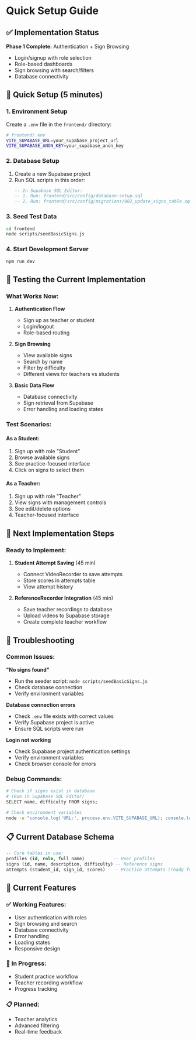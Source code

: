 # Quick Setup Guide

## ✅ Implementation Status

**Phase 1 Complete:** Authentication + Sign Browsing
- Login/signup with role selection
- Role-based dashboards
- Sign browsing with search/filters
- Database connectivity

## 🚀 Quick Setup (5 minutes)

### 1. Environment Setup
Create a `.env` file in the `frontend/` directory:
```bash
# frontend/.env
VITE_SUPABASE_URL=your_supabase_project_url
VITE_SUPABASE_ANON_KEY=your_supabase_anon_key
```

### 2. Database Setup
1. Create a new Supabase project
2. Run SQL scripts in this order:
   ```sql
   -- In Supabase SQL Editor:
   -- 1. Run: frontend/src/config/database-setup.sql
   -- 2. Run: frontend/src/config/migrations/002_update_signs_table.sql
   ```

### 3. Seed Test Data
```bash
cd frontend
node scripts/seedBasicSigns.js
```

### 4. Start Development Server
```bash
npm run dev
```

## 🧪 Testing the Current Implementation

### What Works Now:
1. **Authentication Flow**
   - Sign up as teacher or student
   - Login/logout
   - Role-based routing

2. **Sign Browsing**
   - View available signs
   - Search by name
   - Filter by difficulty
   - Different views for teachers vs students

3. **Basic Data Flow**
   - Database connectivity
   - Sign retrieval from Supabase
   - Error handling and loading states

### Test Scenarios:

#### As a Student:
1. Sign up with role "Student"
2. Browse available signs
3. See practice-focused interface
4. Click on signs to select them

#### As a Teacher:
1. Sign up with role "Teacher"  
2. View signs with management controls
3. See edit/delete options
4. Teacher-focused interface

## 🔄 Next Implementation Steps

### Ready to Implement:
1. **Student Attempt Saving** (45 min)
   - Connect VideoRecorder to save attempts
   - Store scores in attempts table
   - View attempt history

2. **ReferenceRecorder Integration** (45 min)
   - Save teacher recordings to database
   - Upload videos to Supabase storage
   - Create complete teacher workflow

## 🐛 Troubleshooting

### Common Issues:

**"No signs found"**
- Run the seeder script: `node scripts/seedBasicSigns.js`
- Check database connection
- Verify environment variables

**Database connection errors**
- Check `.env` file exists with correct values
- Verify Supabase project is active
- Ensure SQL scripts were run

**Login not working**
- Check Supabase project authentication settings
- Verify environment variables
- Check browser console for errors

### Debug Commands:
```bash
# Check if signs exist in database
# (Run in Supabase SQL Editor)
SELECT name, difficulty FROM signs;

# Check environment variables
node -e "console.log('URL:', process.env.VITE_SUPABASE_URL); console.log('KEY:', process.env.VITE_SUPABASE_ANON_KEY?.slice(0,10) + '...');"
```

## 📋 Current Database Schema

```sql
-- Core tables in use:
profiles (id, role, full_name)           -- User profiles
signs (id, name, description, difficulty) -- Reference signs  
attempts (student_id, sign_id, scores)   -- Practice attempts (ready for use)
```

## 🎯 Current Features

### ✅ Working Features:
- User authentication with roles
- Sign browsing and search
- Database connectivity
- Error handling
- Loading states
- Responsive design

### 🚧 In Progress:
- Student practice workflow
- Teacher recording workflow
- Progress tracking

### 📋 Planned:
- Teacher analytics
- Advanced filtering
- Real-time feedback
